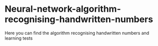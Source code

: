 # Neural-network-algorithm-recognising-handwritten-numbers
Here you can find the algorithm recognising handwritten numbers and learning tests
